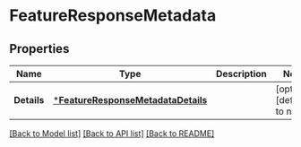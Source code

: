 # FeatureResponseMetadata

## Properties
Name | Type | Description | Notes
------------ | ------------- | ------------- | -------------
**Details** | [***FeatureResponseMetadataDetails**](FeatureResponseMetadata_details.md) |  | [optional] [default to null]

[[Back to Model list]](../README.md#documentation-for-models) [[Back to API list]](../README.md#documentation-for-api-endpoints) [[Back to README]](../README.md)

